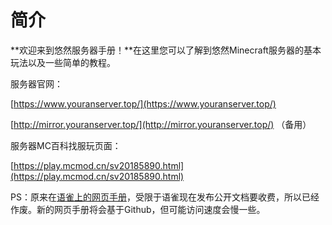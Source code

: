 # 简介

**欢迎来到悠然服务器手册！**在这里您可以了解到悠然Minecraft服务器的基本玩法以及一些简单的教程。


服务器官网：

[https://www.youranserver.top/](https://www.youranserver.top/)

[http://mirror.youranserver.top/](http://mirror.youranserver.top/) （备用）

服务器MC百科找服玩页面：

[https://play.mcmod.cn/sv20185890.html](https://play.mcmod.cn/sv20185890.html)

PS：原来在[语雀上的网页手册](https://www.yuque.com/youranserver/book)，受限于语雀现在发布公开文档要收费，所以已经作废。新的网页手册将会基于Github，但可能访问速度会慢一些。

